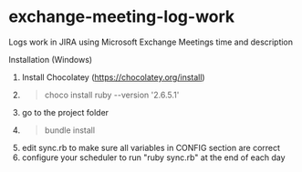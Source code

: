 # exchange-meeting-log-work
Logs work in JIRA using Microsoft Exchange Meetings time and description

Installation (Windows)

1) Install Chocolatey (https://chocolatey.org/install)
2) > choco install ruby --version '2.6.5.1'
3) go to the project folder
4) > bundle install
5) edit sync.rb to make sure all variables in CONFIG section are correct
6) configure your scheduler to run "ruby sync.rb" at the end of each day